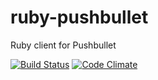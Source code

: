 # ruby-pushbullet
Ruby client for Pushbullet

[![Build Status](https://travis-ci.org/letz/ruby-pushbullet.svg)](https://travis-ci.org/letz/ruby-pushbullet)
[![Code Climate](https://codeclimate.com/github/letz/ruby-pushbullet/badges/gpa.svg)](https://codeclimate.com/github/letz/ruby-pushbullet)
